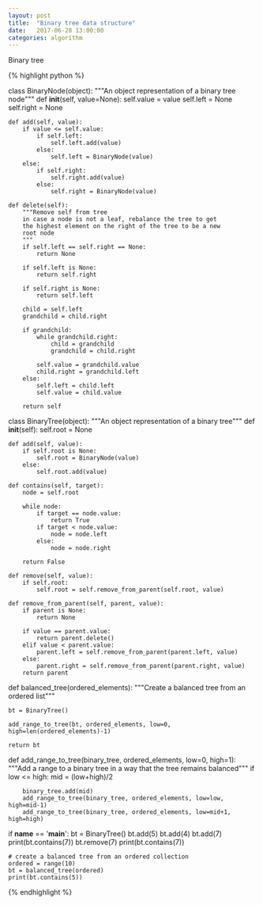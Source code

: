 ```yaml
---
layout: post
title:  "Binary tree data structure"
date:   2017-06-28 13:00:00
categories: algorithm
---
```

Binary tree

{% highlight python %}

class BinaryNode(object):
    """An object representation of a binary tree node"""
    def __init__(self, value=None):
        self.value = value
        self.left = None
        self.right = None

    def add(self, value):
        if value <= self.value:
            if self.left:
                self.left.add(value)
            else:
                self.left = BinaryNode(value)
        else:
            if self.right:
                self.right.add(value)
            else:
                self.right = BinaryNode(value)

    def delete(self):
        """Remove self from tree
        in case a node is not a leaf, rebalance the tree to get
        the highest element on the right of the tree to be a new
        root node
        """
        if self.left == self.right == None:
            return None

        if self.left is None:
            return self.right

        if self.right is None:
            return self.left

        child = self.left
        grandchild = child.right

        if grandchild:
            while grandchild.right:
                child = grandchild
                grandchild = child.right

            self.value = grandchild.value
            child.right = grandchild.left
        else:
            self.left = child.left
            self.value = child.value

        return self


class BinaryTree(object):
    """An object representation of a binary tree"""
    def __init__(self):
        self.root = None

    def add(self, value):
        if self.root is None:
            self.root = BinaryNode(value)
        else:
            self.root.add(value)

    def contains(self, target):
        node = self.root

        while node:
            if target == node.value:
                return True
            if target < node.value:
                node = node.left
            else:
                node = node.right

        return False

    def remove(self, value):
        if self.root:
            self.root = self.remove_from_parent(self.root, value)

    def remove_from_parent(self, parent, value):
        if parent is None:
            return None

        if value == parent.value:
            return parent.delete()
        elif value < parent.value:
            parent.left = self.remove_from_parent(parent.left, value)
        else:
            parent.right = self.remove_from_parent(parent.right, value)
        return parent


def balanced_tree(ordered_elements):
    """Create a balanced tree from an ordered list"""

    bt = BinaryTree()

    add_range_to_tree(bt, ordered_elements, low=0, high=len(ordered_elements)-1)

    return bt


def add_range_to_tree(binary_tree, ordered_elements, low=0, high=1):
    """Add a range to a binary tree in a way that the tree remains balanced"""
    if low <= high:
        mid = (low+high)/2

        binary_tree.add(mid)
        add_range_to_tree(binary_tree, ordered_elements, low=low, high=mid-1)
        add_range_to_tree(binary_tree, ordered_elements, low=mid+1, high=high)


if __name__ == '__main__':
    bt = BinaryTree()
    bt.add(5)
    bt.add(4)
    bt.add(7)
    print(bt.contains(7))
    bt.remove(7)
    print(bt.contains(7))

    # create a balanced tree from an ordered collection
    ordered = range(10)
    bt = balanced_tree(ordered)
    print(bt.contains(5))



{% endhighlight %}
